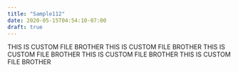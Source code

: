 ```yaml
---
title: "Sample112"
date: 2020-05-15T04:54:10-07:00
draft: true
---
```


THIS IS CUSTOM FILE BROTHER
THIS IS CUSTOM FILE BROTHER
THIS IS CUSTOM FILE BROTHER
THIS IS CUSTOM FILE BROTHER
THIS IS CUSTOM FILE BROTHER
